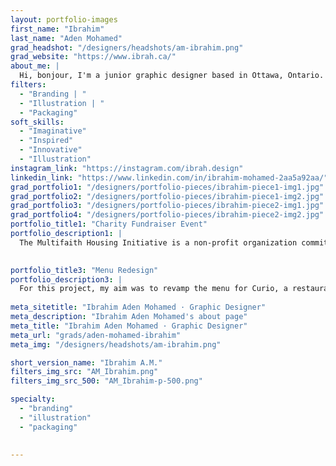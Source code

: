 ```yaml
---
layout: portfolio-images
first_name: "Ibrahim"
last_name: "Aden Mohamed"
grad_headshot: "/designers/headshots/am-ibrahim.png"
grad_website: "https://www.ibrah.ca/"
about_me: |
  Hi, bonjour, I'm a junior graphic designer based in Ottawa, Ontario. Throughout the years, I've consistently infused my work with creativity and unwavering dedication. Along this path, I've had the privilege of delving into the realms of branding, illustrations, packaging design. As I move forward, I'm excited to channel my focus and expertise into these specific areas.
filters:
  - "Branding | "
  - "Illustration | "
  - "Packaging"
soft_skills:
  - "Imaginative"
  - "Inspired"  
  - "Innovative" 
  - "Illustration" 
instagram_link: "https://instagram.com/ibrah.design"
linkedin_link: "https://www.linkedin.com/in/ibrahim-mohamed-2aa5a92aa/"
grad_portfolio1: "/designers/portfolio-pieces/ibrahim-piece1-img1.jpg"
grad_portfolio2: "/designers/portfolio-pieces/ibrahim-piece1-img2.jpg"
grad_portfolio3: "/designers/portfolio-pieces/ibrahim-piece2-img1.jpg"
grad_portfolio4: "/designers/portfolio-pieces/ibrahim-piece2-img2.jpg"
portfolio_title1: "Charity Fundraiser Event"
portfolio_description1: |
  The Multifaith Housing Initiative is a non-profit organization committed to offering affordable and efficient housing options for low-income families. My experience in the Barrhaven housing community has been both fulfilling and unforgettable. Motivated by the warmth and inclusivity of this setting, I've initiated a personal campaign project to spotlight its admirable qualities.

   
portfolio_title3: "Menu Redesign"
portfolio_description3: |
  For this project, my aim was to revamp the menu for Curio, a restaurant renowned for its hip and enigmatic ambiance. Embracing this essence, I opted to infuse a touch of magic into the design. Drawing inspiration from the fantastical elements found in fantasy literature and gaming, I envisioned the menu as a grimoire—a spell book. 
 
meta_sitetitle: "Ibrahim Aden Mohamed · Graphic Designer"
meta_description: "Ibrahim Aden Mohamed's about page"
meta_title: "Ibrahim Aden Mohamed · Graphic Designer"
meta_url: "grads/aden-mohamed-ibrahim"
meta_img: "/designers/headshots/am-ibrahim.png"

short_version_name: "Ibrahim A.M."
filters_img_src: "AM_Ibrahim.png"
filters_img_src_500: "AM_Ibrahim-p-500.png"

specialty:
  - "branding"
  - "illustration"
  - "packaging"

  
---
```

